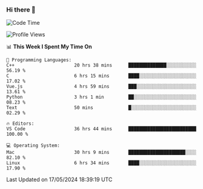 ### Hi there 👋

<!--START_SECTION:waka-->
![Code Time](http://img.shields.io/badge/Code%20Time-603%20hrs%2029%20mins-blue)

![Profile Views](http://img.shields.io/badge/Profile%20Views-3-blue)

📊 **This Week I Spent My Time On** 

```text
💬 Programming Languages: 
C++                      20 hrs 38 mins      ██████████████░░░░░░░░░░░   56.19 % 
C                        6 hrs 15 mins       ████░░░░░░░░░░░░░░░░░░░░░   17.02 % 
Vue.js                   4 hrs 59 mins       ███░░░░░░░░░░░░░░░░░░░░░░   13.61 % 
Python                   3 hrs 1 min         ██░░░░░░░░░░░░░░░░░░░░░░░   08.23 % 
Text                     50 mins             █░░░░░░░░░░░░░░░░░░░░░░░░   02.29 % 

🔥 Editors: 
VS Code                  36 hrs 44 mins      █████████████████████████   100.00 % 

💻 Operating System: 
Mac                      30 hrs 9 mins       █████████████████████░░░░   82.10 % 
Linux                    6 hrs 34 mins       ████░░░░░░░░░░░░░░░░░░░░░   17.90 % 
```


 Last Updated on 17/05/2024 18:39:19 UTC
<!--END_SECTION:waka-->

<!--
**JackeyHua-SJTU/JackeyHua-SJTU** is a ✨ _special_ ✨ repository because its `README.md` (this file) appears on your GitHub profile.

Here are some ideas to get you started:

- 🔭 I’m currently working on ...
- 🌱 I’m currently learning ...
- 👯 I’m looking to collaborate on ...
- 🤔 I’m looking for help with ...
- 💬 Ask me about ...
- 📫 How to reach me: ...
- 😄 Pronouns: ...
- ⚡ Fun fact: ...
-->
